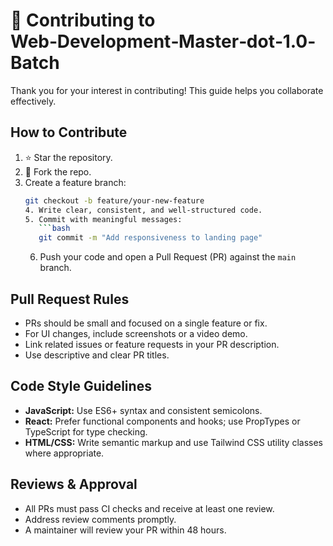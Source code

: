# 🤝 Contributing to Web‑Development‑Master‑dot‑1.0‑Batch

Thank you for your interest in contributing! This guide helps you collaborate effectively.

## How to Contribute

1. ⭐ Star the repository.
2. 🍴 Fork the repo.
3. Create a feature branch:
   ````bash
   git checkout -b feature/your-new-feature
   4. Write clear, consistent, and well-structured code.
   5. Commit with meaningful messages:
      ```bash
      git commit -m "Add responsiveness to landing page"
   ````
   6. Push your code and open a Pull Request (PR) against the `main` branch.

## Pull Request Rules

- PRs should be small and focused on a single feature or fix.
- For UI changes, include screenshots or a video demo.
- Link related issues or feature requests in your PR description.
- Use descriptive and clear PR titles.

## Code Style Guidelines

- **JavaScript:** Use ES6+ syntax and consistent semicolons.
- **React:** Prefer functional components and hooks; use PropTypes or TypeScript for type checking.
- **HTML/CSS:** Write semantic markup and use Tailwind CSS utility classes where appropriate.

## Reviews & Approval

- All PRs must pass CI checks and receive at least one review.
- Address review comments promptly.
- A maintainer will review your PR within 48 hours.
